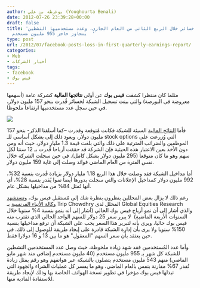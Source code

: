 ```yaml
---
author: يوغرطة بن علي (Youghourta Benali)
date: 2012-07-26 23:39:28+00:00
draft: false
title: 'فيس بوك تسجل خسائر خلال الربع الثاني من العام الجاري، وعدد مستخدميها النشطين
  يتجاوز حاجز 955 مليون مستخدم  '
type: post
url: /2012/07/facebook-posts-loss-in-first-quarterly-earnings-report/
categories:
- Web
- أخبار الشركات
tags:
- facebook
- فيس بوك
---
```


مثلما كان منتظرا كشفت **فيس بوك** عن أولى **نتائجها المالية** كشركة عامة (أسهمها معروضة في البورصة) والتي بينت تسجيل الشبكة لخسائر قُدرت بنحو 157 مليون دولار، في حين سجل عدد مستخدميها ارتفاعا ملحوظا.




[![](https://www.it-scoop.com/wp-content/uploads/2012/07/facebook-mark-zuckerberg.jpg)
](https://www.it-scoop.com/wp-content/uploads/2012/07/facebook-mark-zuckerberg.jpg)




فأما [النتائج المالية](http://investor.fb.com/releasedetail.cfm?ReleaseID=695976) السيئة للشبكة فكانت مُتوقعة وقدرت –كما أسلفنا الذكر- بنحو 157 مليون دولار، ويعود ذلك إلى بشكل أساسي للـ stock options التي وُزرعت على الموظفين والضرائب المترتبة على ذلك والتي بلغت قيمة 1.3 مليار دولار، حيث أنه ومن دون الأخذ بعين الاعتبار هذه الحيثية فإن الشركة قد حققت أرباحا قُدرت بـ 12 سنتا لكل سهم وهو ما كان متوقعا (295 مليون دولار بشكل كامل). في حين سجلت الشركة خلال نفس الفترة من العام الماضي فوائد وصلت إلى غاية 159 مليون دولار.




أما مداخيل الشبكة فقد وصلت خلال هذا الربع 1.18 مليار دولار بزيادة قُدرت بنسبة 32%، 992 مليون دولار كمداخيل الإعلانات والتي سجلت بدورها أيضا نموا يُقدر بنسبة 28%، أي أنها تُمثل 84% من مداخيلها بشكل عام.




رغم ذلك لا يزال بعض المحللين ينظرون بنظرة شك إلى مُستقبل فيس بوك، [وتستشهد وكالة الأنباء الفرنسية](http://www.google.com/hostednews/afp/article/ALeqM5glwyvgGRwgWpx-KqqTFn5PwJPkQg?docId=CNG.e4e0e7f7b9f8aadcd002a539311f80c4.451) بـ Trip Chowdhry المحلل لدى Global Equities Research والذي أشار إلى أن نمو أرباح فيس بوك الحالي (أشار إلى أنه ينمو بنسبة 4% سنويا خلال السنوات الأربعة الماضية)  لا يبرر سعر 25 دولار للسهم الواحد الحالي الذي تقترب منه فيس بوك حاليا، ويرى بأنه لتبرير هذا السعر يجب على الشبكة أن ترفع مداخيلها بنسبة 150% سنويا ولا يرى بأن إدارة الشبكة قادرة على إيجاد طريقة للوصول إلى ذلك. في حين يعتقد بأن سعر السهم "المعقول" هو ما بين 13 و 16 دولارا فقط.




وأما عدد المُستخدمين فقد شهد زيادة ملحوظة، حيث وصل عدد المستخدمين النشطين للشبكة كل شهر بـ 955 مليون مستخدم (40 مليون مستخدم إضافي منذ شهر مايو الماضي) منهم 543 مليون مستخدم يتصلون بالشبكة عبر هواتفهم وهو رقم يمثل زيادة تُقدر 67% مقارنة بنفس بالعام الماضي، وهو ما يفسر كل عمليات الشراء والجهود التي تبذلها فيس بوك مؤخرا في تطوير نسخة الهواتف الخاصة بها وذلك لإيجاد طريقة للاستفادة المادية منها.
